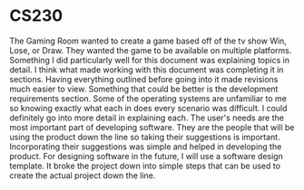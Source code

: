 # CS230

The Gaming Room wanted to create a game based off of the tv show Win, Lose, or Draw. They wanted the game to be available on multiple platforms. Something I did particularly well for this document was explaining topics in detail. I think what made working with this document was completing it in sections. Having everything outlined before going into it made revisions much easier to view. Something that could be better is the development requirements section. Some of the operating systems are unfamiliar to me so knowing exactly what each in does every scenario was difficult. I could definitely go into more detail in explaining each. The user's needs are the most important part of developing software. They are the people that will be using the product down the line so taking their suggestions is important. Incorporating their suggestions was simple and helped in developing the product. For designing software in the future, I will use a software design template. It broke the project down into simple steps that can be used to create the actual project down the line.
